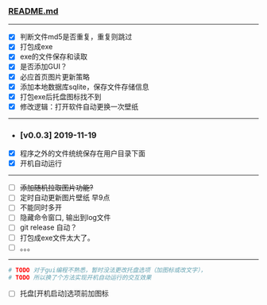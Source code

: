 ### [README.md](https://github.com/ncwtf/bing2me/blob/master/README.md)

---
- [x] 判断文件md5是否重复，重复则跳过
- [x] 打包成exe
- [x] exe的文件保存和读取
- [x] 是否添加GUI？
- [x] 必应首页图片更新策略
- [x] 添加本地数据库sqlite，保存文件存储信息
- [x] 打包exe后托盘图标找不到
- [x] 修改逻辑：打开软件自动更换一次壁纸
---
- ### [v0.0.3] 2019-11-19
- [x] 程序之外的文件统统保存在用户目录下面
- [x] 开机自动运行
---
- [ ] ~~添加随机拉取图片功能?~~
- [ ] 定时自动更新图片壁纸 早9点
- [ ] 不能同时多开
- [ ] 隐藏命令窗口, 输出到log文件
- [ ] git release 自动？
- [ ] 打包成exe文件太大了。
- [ ] 。。。
---
```python
# TODO 对于gui编程不熟悉，暂时没法更改托盘选项（加图标或改文字），
# TODO 所以换了个方法实现开机自动运行的交互效果
```
- [ ] 托盘[开机启动]选项前加图标
